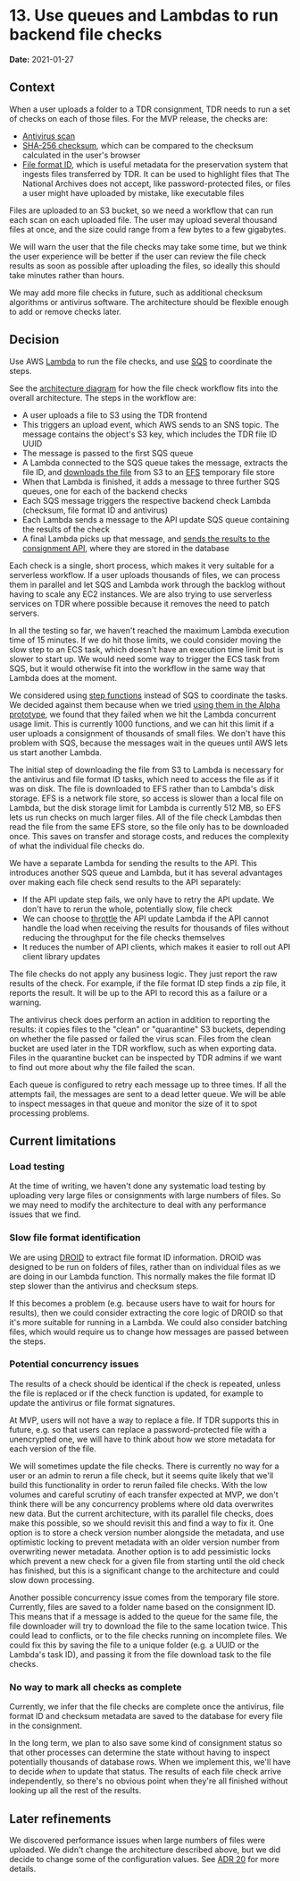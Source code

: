# 13. Use queues and Lambdas to run backend file checks

**Date:** 2021-01-27

## Context

When a user uploads a folder to a TDR consignment, TDR needs to run a set of
checks on each of those files. For the MVP release, the checks are:

- [Antivirus scan]
- [SHA-256 checksum], which can be compared to the checksum calculated in the
  user's browser
- [File format ID], which is useful metadata for the preservation system that
  ingests files transferred by TDR. It can be used to highlight files that The
  National Archives does not accept, like password-protected files, or files a
  user might have uploaded by mistake, like executable files

Files are uploaded to an S3 bucket, so we need a workflow that can run each scan
on each uploaded file. The user may upload several thousand files at once, and
the size could range from a few bytes to a few gigabytes.

We will warn the user that the file checks may take some time, but we think the
user experience will be better if the user can review the file check results as
soon as possible after uploading the files, so ideally this should take minutes
rather than hours.

We may add more file checks in future, such as additional checksum algorithms or
antivirus software. The architecture should be flexible enough to add or remove
checks later.

[Antivirus scan]: https://github.com/nationalarchives/tdr-antivirus/
[SHA-256 checksum]: https://github.com/nationalarchives/tdr-checksum/
[File format ID]: https://github.com/nationalarchives/tdr-file-format/

## Decision

Use AWS [Lambda] to run the file checks, and use [SQS] to coordinate the steps.

See the [architecture diagram] for how the file check workflow fits into the
overall architecture. The steps in the workflow are:

- A user uploads a file to S3 using the TDR frontend
- This triggers an upload event, which AWS sends to an SNS topic. The message
  contains the object's S3 key, which includes the TDR file ID UUID
- The message is passed to the first SQS queue
- A Lambda connected to the SQS queue takes the message, extracts the file ID,
  and [downloads the file][tdr-file-download] from S3 to an [EFS] temporary file
  store
- When that Lambda is finished, it adds a message to three further SQS queues,
  one for each of the backend checks
- Each SQS message triggers the respective backend check Lambda (checksum, file
  format ID and antivirus)
- Each Lambda sends a message to the API update SQS queue containing the results
  of the check
- A final Lambda picks up that message, and [sends the results to the consignment
  API][tdr-api-update], where they are stored in the database

Each check is a single, short process, which makes it very suitable for a
serverless workflow. If a user uploads thousands of files, we can process them
in parallel and let SQS and Lambda work through the backlog without having to
scale any EC2 instances. We are also trying to use serverless services on TDR
where possible because it removes the need to patch servers.

In all the testing so far, we haven't reached the maximum Lambda execution time
of 15 minutes. If we do hit those limits, we could consider moving the slow step
to an ECS task, which doesn't have an execution time limit but is slower to
start up. We would need some way to trigger the ECS task from SQS, but it would
otherwise fit into the workflow in the same way that Lambda does at the moment.

We considered using [step functions] instead of SQS to coordinate the tasks. We
decided against them because when we tried [using them in the Alpha
prototype][alpha-step-functions], we found that they failed when we hit the
Lambda concurrent usage limit. This is currently 1000 functions, and we can hit
this limit if a user uploads a consignment of thousands of small files. We don't
have this problem with SQS, because the messages wait in the queues until AWS
lets us start another Lambda.

The initial step of downloading the file from S3 to Lambda is necessary for the
antivirus and file format ID tasks, which need to access the file as if it was
on disk. The file is downloaded to EFS rather than to Lambda's disk storage. EFS
is a network file store, so access is slower than a local file on Lambda, but
the disk storage limit for Lambda is currently 512 MB, so EFS lets us run checks
on much larger files. All of the file check Lambdas then read the file from the
same EFS store, so the file only has to be downloaded once. This saves on
transfer and storage costs, and reduces the complexity of what the individual
file checks do.

We have a separate Lambda for sending the results to the API. This introduces
another SQS queue and Lambda, but it has several advantages over making each
file check send results to the API separately:

- If the API update step fails, we only have to retry the API update. We don't
  have to rerun the whole, potentially slow, file check
- We can choose to [throttle][lambda-throttling] the API update Lambda if the
  API cannot handle the load when receiving the results for thousands of files
  without reducing the throughput for the file checks themselves
- It reduces the number of API clients, which makes it easier to roll out API
  client library updates

The file checks do not apply any business logic. They just report the raw
results of the check. For example, if the file format ID step finds a zip file,
it reports the result. It will be up to the API to record this as a failure or a
warning.

The antivirus check does perform an action in addition to reporting the results:
it copies files to the "clean" or "quarantine" S3 buckets, depending on whether
the file passed or failed the virus scan. Files from the clean bucket are used
later in the TDR workflow, such as when exporting data. Files in the quarantine
bucket can be inspected by TDR admins if we want to find out more about why the
file failed the scan.

Each queue is configured to retry each message up to three times. If all the
attempts fail, the messages are sent to a dead letter queue. We will be able to
inspect messages in that queue and monitor the size of it to spot processing
problems.

[Lambda]: https://aws.amazon.com/lambda/
[SQS]: https://aws.amazon.com/sqs/
[architecture diagram]: ../beta-architecture/beta-architecture.md
[tdr-file-download]: https://github.com/nationalarchives/tdr-download-files/
[tdr-api-update]: https://github.com/nationalarchives/tdr-api-update/
[EFS]: https://aws.amazon.com/efs/
[step functions]: https://aws.amazon.com/step-functions/
[alpha-step-functions]: https://github.com/nationalarchives/prototype-state-machine
[lambda-throttling]: https://aws.amazon.com/about-aws/whats-new/2017/11/set-concurrency-limits-on-individual-aws-lambda-functions/

## Current limitations

### Load testing

At the time of writing, we haven't done any systematic load testing by uploading
very large files or consignments with large numbers of files. So we may need to
modify the architecture to deal with any performance issues that we find.

### Slow file format identification

We are using [DROID] to extract file format ID information. DROID was designed
to be run on folders of files, rather than on individual files as we are doing
in our Lambda function. This normally makes the file format ID step slower than
the antivirus and checksum steps.

If this becomes a problem (e.g. because users have to wait for hours for
results), then we could consider extracting the core logic of DROID so that it's
more suitable for running in a Lambda. We could also consider batching files,
which would require us to change how messages are passed between the steps.

[DROID]: https://github.com/digital-preservation/droid

### Potential concurrency issues

The results of a check should be identical if the check is repeated,
unless the file is replaced or if the check function is updated, for
example to update the antivirus or file format signatures.

At MVP, users will not have a way to replace a file. If TDR supports this in
future, e.g. so that users can replace a password-protected file with a
unencrypted one, we will have to think about how we store metadata for each
version of the file.

We will sometimes update the file checks. There is currently no way for a user
or an admin to rerun a file check, but it seems quite likely that we'll build
this functionality in order to rerun failed file checks. With the low volumes
and careful scrutiny of each transfer expected at MVP, we don't think there will
be any concurrency problems where old data overwrites new data. But the current
architecture, with its parallel file checks, does make this possible, so we
should revisit this and find a way to fix it. One option is to store a check
version number alongside the metadata, and use optimistic locking to prevent
metadata with an older version number from overwriting newer metadata. Another
option is to add pessimistic locks which prevent a new check for a given file
from starting until the old check has finished, but this is a significant change
to the architecture and could slow down processing.

Another possible concurrency issue comes from the temporary file store.
Currently, files are saved to a folder name based on the consignment ID. This
means that if a message is added to the queue for the same file, the file
downloader will try to download the file to the same location twice. This could
lead to conflicts, or to the file checks running on incomplete files. We could
fix this by saving the file to a unique folder (e.g. a UUID or the Lambda's task
ID), and passing it from the file download task to the file checks.

### No way to mark all checks as complete

Currently, we infer that the file checks are complete once the antivirus, file
format ID and checksum metadata are saved to the database for every file in the
consignment.

In the long term, we plan to also save some kind of consignment status so that
other processes can determine the state without having to inspect potentially
thousands of database rows. When we implement this, we'll have to decide _when_
to update that status. The results of each file check arrive independently, so
there's no obvious point when they're all finished without looking up all the
rest of the results.

## Later refinements

We discovered performance issues when large numbers of files were uploaded. We
didn't change the architecture described above, but we did decide to change some
of the configuration values. See [ADR 20] for more details.

[ADR 20]: 0020-sqs-visibility-timeout.md
